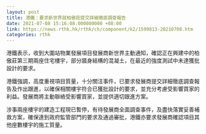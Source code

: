 ```yaml
---
layout: post
title: 港鐵：要求新世界就柏傲莊提交詳細徹底調查報告
date: 2021-07-08 15:16:08.000000000 +08:00
link: https://news.rthk.hk/rthk/ch/component/k2/1599813-20210708.htm
categories: rthk
---
```


港鐵表示，收到大圍站物業發展項目發展商新世界主動通知，確認正在興建中的柏傲莊第三期兩座住宅樓宇，部分牆身結構的混凝土，在最近的強度測試中未達獲批設計的要求。

港鐵強調，高度重視項目質量，十分關注事件，已要求發展商提交詳細徹底調查報告及作出跟進，以確保相關樓宇符合已獲批設計的要求，並充分考慮受影響買家的利益。發展商將主動聯絡受影響買家，並提供適切跟進方案。

涉事兩座樓宇的建造工程現已暫停，有待發展商全面調查事件，及盡快落實妥善補救方案，確保達到政府監管部門的要求及通過審批，港鐵亦要求發展商確認項目其他座數樓宇的施工質量。
